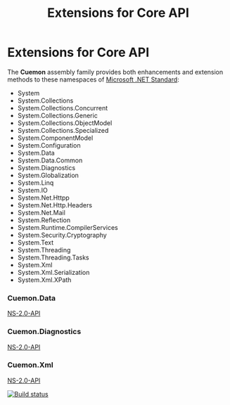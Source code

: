 ﻿---
uid: extensions-dotnet-md
title: Extensions for Core API
---
# Extensions for Core API

The **Cuemon** assembly family provides both enhancements and extension methods to these namespaces of [Microsoft .NET Standard](https://docs.microsoft.com/en-us/dotnet/api/?view=netstandard-2.0):

+ System
+ System.Collections
+ System.Collections.Concurrent
+ System.Collections.Generic
+ System.Collections.ObjectModel
+ System.Collections.Specialized
+ System.ComponentModel
+ System.Configuration
+ System.Data
+ System.Data.Common
+ System.Diagnostics
+ System.Globalization
+ System.Linq
+ System.IO
+ System.Net.Httpp
+ System.Net.Http.Headers
+ System.Net.Mail
+ System.Reflection
+ System.Runtime.CompilerServices
+ System.Security.Cryptography
+ System.Text
+ System.Threading
+ System.Threading.Tasks
+ System.Xml
+ System.Xml.Serialization
+ System.Xml.XPath

### Cuemon.Data
[NS-2.0-API](/api/cuemon/data/index.html)

### Cuemon.Diagnostics
[NS-2.0-API](/api/cuemon/diagnostics/index.html)

### Cuemon.Xml
[NS-2.0-API](/api/core/netstandard2.0/Cuemon.Xml.html)

[![Build status](https://gimlichael.visualstudio.com/CuemonCore/_apis/build/status/CuemonCore%20-%20Development%20-%20CI)](https://gimlichael.visualstudio.com/CuemonCore/_build/latest?definitionId=1)